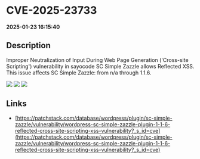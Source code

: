 # CVE-2025-23733

**2025-01-23 16:15:40**

## Description
Improper Neutralization of Input During Web Page Generation ('Cross-site Scripting') vulnerability in sayocode SC Simple Zazzle allows Reflected XSS. This issue affects SC Simple Zazzle: from n/a through 1.1.6.

![](https://img.shields.io/static/v1?label=Score&message=7.1&color=red)
![](https://img.shields.io/static/v1?label=Severity&message=HIGH&color=red)
![](https://img.shields.io/static/v1?label=CWE&message=XSS&color=green)

## Links
- [https://patchstack.com/database/wordpress/plugin/sc-simple-zazzle/vulnerability/wordpress-sc-simple-zazzle-plugin-1-1-6-reflected-cross-site-scripting-xss-vulnerability?_s_id=cve](https://patchstack.com/database/wordpress/plugin/sc-simple-zazzle/vulnerability/wordpress-sc-simple-zazzle-plugin-1-1-6-reflected-cross-site-scripting-xss-vulnerability?_s_id=cve)
